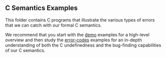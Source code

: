 ## C Semantics Examples

This folder contains C programs that illustrate the various types of
errors that we can catch with our formal C semantics.

We recommend that you start with the [demo][] examples for a
high-level overview and then study the [error-codes][] examples
for an in-depth understanding of both the C undefinedness and
the bug-finding capabilities of our C semantics.

[demo]: demo
[error-codes]: error-codes
